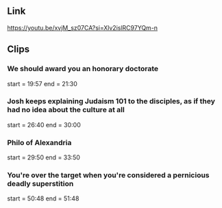## Link
https://youtu.be/xvjM_sz07CA?si=Xlv2islRC97YQm-n

## Clips

### We should award you an honorary doctorate
start = 19:57
end = 21:30

### Josh keeps explaining Judaism 101 to the disciples, as if they had no idea about the culture at all
start = 26:40
end = 30:00

### Philo of Alexandria
start = 29:50
end = 33:50

### You're over the target when you're considered a pernicious deadly superstition
start = 50:48
end = 51:48